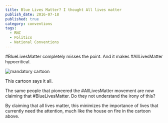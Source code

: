 ```yaml
---
title: Blue Lives Matter? I thought All lives matter
publish_date: 2016-07-18
published: true
category: conventions
tags:
  - RNC
  - Politics
  - National Conventions
---
```

\#BlueLivesMatter completely misses the point. And it makes #AllLivesMatter hypocritical. 

![mandatory cartoon](http://chainsawsuit.com/wp-content/uploads/2016/07/20160707_allhousesredux-506x500.png)

This cartoon says it all. 

The same people that pioneered the #AllLivesMatter movement are now claiming that #BlueLivesMatter. Do they not understand the irony of this?

By claiming that all lives matter, this minimizes the importance of lives that currently need the attention, much like the house on fire in the cartoon above.
